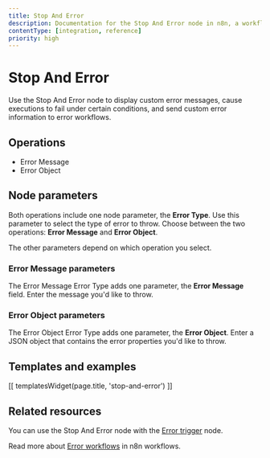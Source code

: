 ```yaml
---
title: Stop And Error
description: Documentation for the Stop And Error node in n8n, a workflow automation platform. Includes guidance on usage, and links to examples.
contentType: [integration, reference]
priority: high
---
```


# Stop And Error

Use the Stop And Error node to display custom error messages, cause executions to fail under certain conditions, and send custom error information to error workflows.

## Operations

* Error Message
* Error Object

## Node parameters

Both operations include one node parameter, the **Error Type**. Use this parameter to select the type of error to throw. Choose between the two operations: **Error Message** and **Error Object**.

The other parameters depend on which operation you select.

### Error Message parameters

The Error Message Error Type adds one parameter, the **Error Message** field. Enter the message you'd like to throw.

### Error Object parameters

The Error Object Error Type adds one parameter, the **Error Object**. Enter a JSON object that contains the error properties you'd like to throw.

## Templates and examples

<!-- see https://www.notion.so/n8n/Pull-in-templates-for-the-integrations-pages-37c716837b804d30a33b47475f6e3780 -->
[[ templatesWidget(page.title, 'stop-and-error') ]]

## Related resources

You can use the Stop And Error node with the [Error trigger](/integrations/builtin/core-nodes/n8n-nodes-base.errortrigger.md) node.

Read more about [Error workflows](/flow-logic/error-handling.md) in n8n workflows.

